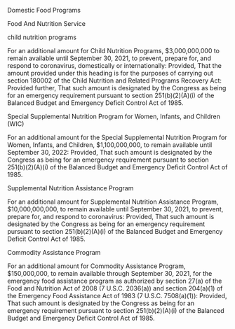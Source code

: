 Domestic Food Programs

Food And Nutrition Service

child nutrition programs

For an additional amount for Child Nutrition Programs, $3,000,000,000 to remain available until September 30, 2021, to prevent, prepare for, and respond to coronavirus, domestically or internationally: Provided, That the amount provided under this heading is for the purposes of carrying out section 180002 of the Child Nutrition and Related Programs Recovery Act: Provided further, That such amount is designated by the Congress as being for an emergency requirement pursuant to section 251(b)(2)(A)(i) of the Balanced Budget and Emergency Deficit Control Act of 1985.

Special Supplemental Nutrition Program for Women, Infants, and Children (WIC)

For an additional amount for the Special Supplemental Nutrition Program for Women, Infants, and Children, $1,100,000,000, to remain available until September 30, 2022: Provided, That such amount is designated by the Congress as being for an emergency requirement pursuant to section 251(b)(2)(A)(i) of the Balanced Budget and Emergency Deficit Control Act of 1985.

Supplemental Nutrition Assistance Program

For an additional amount for Supplemental Nutrition Assistance Program, $10,000,000,000, to remain available until September 30, 2021, to prevent, prepare for, and respond to coronavirus: Provided, That such amount is designated by the Congress as being for an emergency requirement pursuant to section 251(b)(2)(A)(i) of the Balanced Budget and Emergency Deficit Control Act of 1985.

Commodity Assistance Program

For an additional amount for Commodity Assistance Program, $150,000,000, to remain available through September 30, 2021, for the emergency food assistance program as authorized by section 27(a) of the Food and Nutrition Act of 2008 (7 U.S.C. 2036(a)) and section 204(a)(1) of the Emergency Food Assistance Act of 1983 (7 U.S.C. 7508(a)(1)): Provided, That such amount is designated by the Congress as being for an emergency requirement pursuant to section 251(b)(2)(A)(i) of the Balanced Budget and Emergency Deficit Control Act of 1985.

